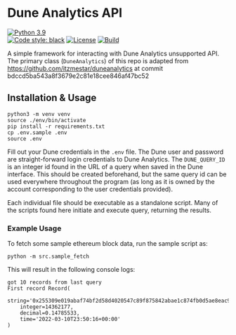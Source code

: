 # Dune Analytics API
[![Python 3.9](https://img.shields.io/badge/python-3.10-blue.svg)](https://www.python.org/downloads/release/python-3102/)  
[![Code style: black](https://img.shields.io/badge/code%20style-black-000000.svg)](https://github.com/psf/black) 
[![License](https://img.shields.io/badge/License-Apache%202.0-blue.svg)](https://opensource.org/licenses/Apache-2.0) 
[![Build](https://github.com/bh2smith/duneapi/actions/workflows/pull-request.yaml/badge.svg)](https://github.com/bh2smith/duneapi/actions/workflows/pull-request.yml)

A simple framework for interacting with Dune Analytics unsupported API. The primary
class (`DuneAnalytics`) of this repo is adapted from
https://github.com/itzmestar/duneanalytics at commit
bdccd5ba543a8f3679e2c81e18cee846af47bc52

## Installation & Usage

```shell
python3 -m venv venv
source ./env/bin/activate
pip install -r requirements.txt
cp .env.sample .env
source .env
```

Fill out your Dune credentials in the `.env` file. The Dune user and password are
straight-forward login credentials to Dune Analytics. The `DUNE_QUERY_ID` is an integer
id found in the URL of a query when saved in the Dune interface. This should be created
beforehand, but the same query id can be used everywhere throughout the program (as long
as it is owned by the account corresponding to the user credentials provided).

Each individual file should be executable as a standalone script. Many of the scripts
found here initiate and execute query, returning the results.

### Example Usage

To fetch some sample ethereum block data, run the sample script as:

```shell
python -m src.sample_fetch
```

This will result in the following console logs:

```
got 10 records from last query
First record Record(
    string='0x255309e019abaf74bf2d58d4020547c89f875842abae1c874fb0d5ae8eac9859', 
    integer=14362177, 
    decimal=0.14785533, 
    time='2022-03-10T23:50:16+00:00'
)
```

